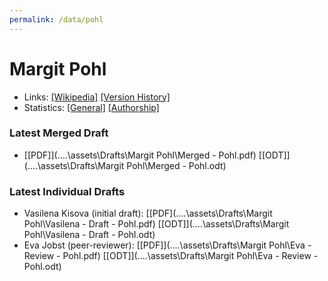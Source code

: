 ```yaml
---
permalink: /data/pohl
---
```


# Margit Pohl
- Links: [\[Wikipedia\]](https://de.wikipedia.org/wiki/Margit_Pohl) [\[Version History\]](https://de.wikipedia.org/w/index.php?title=Margit_Pohl&action=history)
- Statistics: [\[General\]](https://xtools.wmflabs.org/articleinfo/de.wikipedia.org/Margit%20Pohl) [\[Authorship\]](https://xtools.wmflabs.org/authorship/de.wikipedia.org/Margit%20Pohl/)

### Latest Merged Draft
- [\[PDF\]](..\..\assets\Drafts\Margit Pohl\Merged - Pohl.pdf) [\[ODT\]](..\..\assets\Drafts\Margit Pohl\Merged - Pohl.odt)

### Latest Individual Drafts
- Vasilena Kisova (initial draft): [\[PDF\](..\..\assets\Drafts\Margit Pohl\Vasilena - Draft - Pohl.pdf) [\[ODT\]](..\..\assets\Drafts\Margit Pohl\Vasilena - Draft - Pohl.odt)
- Eva Jobst (peer-reviewer): [\[PDF\]](..\..\assets\Drafts\Margit Pohl\Eva - Review - Pohl.pdf) [\[ODT\]](..\..\assets\Drafts\Margit Pohl\Eva - Review - Pohl.odt)

